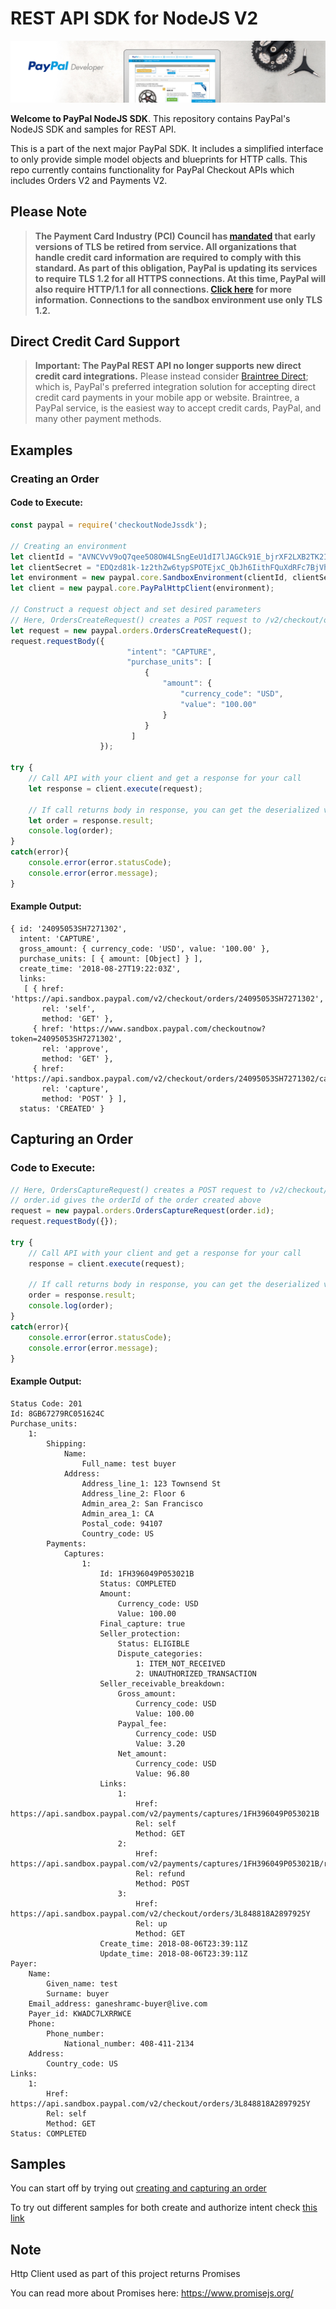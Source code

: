 # REST API SDK for NodeJS V2

![Home Image](homepage.jpg)

__Welcome to PayPal NodeJS SDK__. This repository contains PayPal's NodeJS SDK and samples for REST API.

This is a part of the next major PayPal SDK. It includes a simplified interface to only provide simple model objects and blueprints for HTTP calls. This repo currently contains functionality for PayPal Checkout APIs which includes Orders V2 and Payments V2.

## Please Note
> **The Payment Card Industry (PCI) Council has [mandated](http://blog.pcisecuritystandards.org/migrating-from-ssl-and-early-tls) that early versions of TLS be retired from service.  All organizations that handle credit card information are required to comply with this standard. As part of this obligation, PayPal is updating its services to require TLS 1.2 for all HTTPS connections. At this time, PayPal will also require HTTP/1.1 for all connections. [Click here](https://github.com/paypal/tls-update) for more information. Connections to the sandbox environment use only TLS 1.2.**

## Direct Credit Card Support
> **Important: The PayPal REST API no longer supports new direct credit card integrations.**  Please instead consider [Braintree Direct](https://www.braintreepayments.com/products/braintree-direct); which is, PayPal's preferred integration solution for accepting direct credit card payments in your mobile app or website. Braintree, a PayPal service, is the easiest way to accept credit cards, PayPal, and many other payment methods.

## Examples
### Creating an Order
#### Code to Execute:
```javascript
const paypal = require('checkoutNodeJssdk');

// Creating an environment
let clientId = "AVNCVvV9oQ7qee5O8OW4LSngEeU1dI7lJAGCk91E_bjrXF2LXB2TK2ICXQuGtpcYSqs4mz1BMNQWuso1";
let clientSecret = "EDQzd81k-1z2thZw6typSPOTEjxC_QbJh6IithFQuXdRFc7BjVht5rQapPiTaFt5RC-HCa1ir6mi-H5l";
let environment = new paypal.core.SandboxEnvironment(clientId, clientSecret);
let client = new paypal.core.PayPalHttpClient(environment);

// Construct a request object and set desired parameters
// Here, OrdersCreateRequest() creates a POST request to /v2/checkout/orders
let request = new paypal.orders.OrdersCreateRequest();
request.requestBody({
                          "intent": "CAPTURE",
                          "purchase_units": [
                              {
                                  "amount": {
                                      "currency_code": "USD",
                                      "value": "100.00"
                                  }
                              }
                           ]
                    });

try {
    // Call API with your client and get a response for your call
    let response = client.execute(request);  
    
    // If call returns body in response, you can get the deserialized version from the result attribute of the response
    let order = response.result;
    console.log(order);
}
catch(error){
    console.error(error.statusCode);
    console.error(error.message);
}
```
#### Example Output:
```
{ id: '24095053SH7271302',
  intent: 'CAPTURE',
  gross_amount: { currency_code: 'USD', value: '100.00' },
  purchase_units: [ { amount: [Object] } ],
  create_time: '2018-08-27T19:22:03Z',
  links: 
   [ { href: 'https://api.sandbox.paypal.com/v2/checkout/orders/24095053SH7271302',
       rel: 'self',
       method: 'GET' },
     { href: 'https://www.sandbox.paypal.com/checkoutnow?token=24095053SH7271302',
       rel: 'approve',
       method: 'GET' },
     { href: 'https://api.sandbox.paypal.com/v2/checkout/orders/24095053SH7271302/capture',
       rel: 'capture',
       method: 'POST' } ],
  status: 'CREATED' }
```

## Capturing an Order

### Code to Execute:
```javascript
// Here, OrdersCaptureRequest() creates a POST request to /v2/checkout/orders
// order.id gives the orderId of the order created above
request = new paypal.orders.OrdersCaptureRequest(order.id);
request.requestBody({});

try {
    // Call API with your client and get a response for your call
    response = client.execute(request);  
    
    // If call returns body in response, you can get the deserialized version from the result attribute of the response
    order = response.result;
    console.log(order);
}
catch(error){
    console.error(error.statusCode);
    console.error(error.message);
}
```

#### Example Output:
```
Status Code: 201
Id: 8GB67279RC051624C
Purchase_units:
	1:
		Shipping:
			Name:
				Full_name: test buyer
			Address:
				Address_line_1: 123 Townsend St
				Address_line_2: Floor 6
				Admin_area_2: San Francisco
				Admin_area_1: CA
				Postal_code: 94107
				Country_code: US
		Payments:
			Captures:
				1:
					Id: 1FH396049P053021B
					Status: COMPLETED
					Amount:
						Currency_code: USD
						Value: 100.00
					Final_capture: true
					Seller_protection:
						Status: ELIGIBLE
						Dispute_categories:
							1: ITEM_NOT_RECEIVED
							2: UNAUTHORIZED_TRANSACTION
					Seller_receivable_breakdown:
						Gross_amount:
							Currency_code: USD
							Value: 100.00
						Paypal_fee:
							Currency_code: USD
							Value: 3.20
						Net_amount:
							Currency_code: USD
							Value: 96.80
					Links:
						1:
							Href: https://api.sandbox.paypal.com/v2/payments/captures/1FH396049P053021B
							Rel: self
							Method: GET
						2:
							Href: https://api.sandbox.paypal.com/v2/payments/captures/1FH396049P053021B/refund
							Rel: refund
							Method: POST
						3:
							Href: https://api.sandbox.paypal.com/v2/checkout/orders/3L848818A2897925Y
							Rel: up
							Method: GET
					Create_time: 2018-08-06T23:39:11Z
					Update_time: 2018-08-06T23:39:11Z
Payer:
	Name:
		Given_name: test
		Surname: buyer
	Email_address: ganeshramc-buyer@live.com
	Payer_id: KWADC7LXRRWCE
	Phone:
		Phone_number:
			National_number: 408-411-2134
	Address:
		Country_code: US
Links:
	1:
		Href: https://api.sandbox.paypal.com/v2/checkout/orders/3L848818A2897925Y
		Rel: self
		Method: GET
Status: COMPLETED
```

## Samples

You can start off by trying out [creating and capturing an order](/samples/CaptureIntentExamples/runAll.js)

To try out different samples for both create and authorize intent check [this link](/samples)

## Note

Http Client used as part of this project returns Promises

You can read more about Promises here: https://www.promisejs.org/



